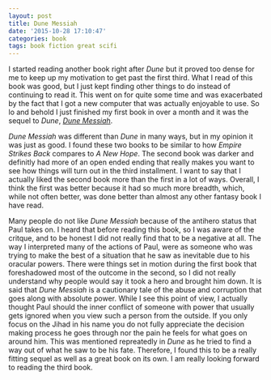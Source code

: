 ```yaml
---
layout: post
title: Dune Messiah
date: '2015-10-28 17:10:47'
categories: book
tags: book fiction great scifi
---
```


I started reading another book right after *Dune* but
it proved too dense for me to keep up my motivation to get past
the first third. What I read of this book was good, but
I just kept finding other things to do instead of continuing
to read it. This went on for quite some time and was exacerbated
by the fact that I got a new computer that was actually enjoyable
to use. So lo and behold I just finished my first book in
over a month and it was the sequel to *Dune*,
[*Dune Messiah*][mes-amazon].

*Dune Messiah* was different than *Dune* in many ways, but
in my opinion it was just as good. I found these two books to be
similar to how *Empire Strikes Back* compares to *A New Hope*.
The second book was darker and definitly had more of an open ended
ending that really makes you want to see how things will turn out
in the third installment. I want to say that I actually liked
the second book more than the first in a lot of ways. Overall, 
I think the first was better because it had so much more breadth,
which, while not often better, was done better than almost any other
fantasy book I have read.


Many people do not like *Dune Messiah* because of the antihero
status that Paul takes on. I heard that before reading this book,
so I was aware of the critque, and to be honest I did not really
find that to be a negative at all. The way I interpreted many
of the actions of Paul, were as someone who was trying to make
the best of a situation that he saw as inevitable due to his
oracular powers. There were things set in motion during the first
book that foreshadowed most of the outcome in the second, so I did
not really understand why people would say it took a hero and brought
him down. It is said that *Dune Messiah* is a cautionary tale of
the abuse and corruption that goes along with absolute power.
While I see this point of view, I actually thought Paul should
the inner conflict of someone with power that usually gets ignored
when you view such a person from the outside. If you only focus on
the Jihad in his name you do not fully appreciate the decision making
process he goes through nor the pain he feels for what goes on
around him. This was mentioned repreatedly in *Dune* as he tried
to find a way out of what he saw to be his fate. Therefore,
I found this to be a really fitting sequel as well as a great book
on its own. I am really looking forward to reading the third book.


[mes-amazon]:   http://amzn.com/B0011UGNDG

